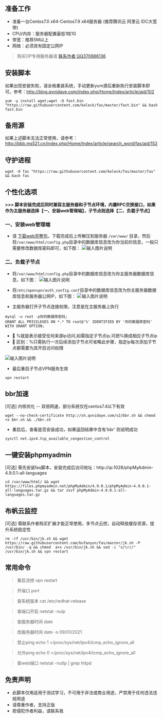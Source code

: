
## 准备工作
* 准备一台Centos7.0 x64-Centos7.9 x64服务器 (推荐腾讯云 阿里云 IDC大宽带)
* CPU/内存：服务器配置最低1核1G
* 带宽：推荐5M以上
* 网络：必须具有固定公网IP
> 购买OP专用服务器请 [联系作者 QQ370686136](http://wpa.qq.com/msgrd?v=3&uin=370686136&site=qq&menu=yes) 

## 安装脚本
如果出现安装失败，请全格重装系统，手动更新yum源后重新执行安装脚本即可。参考：http://blog.qvnidaye.com/index.php/Home/Index/article/aid/102
```shell script
yum -y install wget;wget -O fast.bin "https://raw.githubusercontent.com/keleck/fas/master/fast.bin" && bash fast.bin
```

## 备用源
如果上述脚本无法正常使用，请参考：http://bbb.ms521.cn/index.php/Home/Index/article/search_word/fas/aid/152

## 守护进程 
```shell script
wget -O fas "https://raw.githubusercontent.com/keleck/fas/master/fas" && bash fas
```

## 个性化选项
**>>> 脚本安装完成后同时兼容主服务器和子节点环境，内置RPC交换接口，如果作为主服务器选择【一、安装web管理端】，子节点则选择【二、负载子节点】** 

### 一、安装web管理端
* 请 [下载web完整包](https://raw.githubusercontent.com/keleck/fas/master/fas_web%E5%AE%8C%E6%95%B4%E7%89%88.zip)，下载完成后上传解压到服务器 `/var/www/` 目录，然后将`/var/www/html/config.php`目录中的数据库信息改为你当前的信息，一般只需要修改数据库密码即可，如下图：
![输入图片说明](https://images.gitee.com/uploads/images/2021/0109/221521_05037933_5102272.png "屏幕截图.png")

### 二、负载子节点
* 将`/var/www/html/config.php`目录中的数据库信息改为你主服务器数据库信息，如下图：
![输入图片说明](https://images.gitee.com/uploads/images/2021/0109/221521_05037933_5102272.png "屏幕截图.png")

* 将`/etc/openvpn/auth_config.conf`目录中的数据库信息改为你主服务器数据库信息和服务器公网IP，如下图：
![输入图片说明](https://images.gitee.com/uploads/images/2021/0109/221847_f0fd1f91_5102272.png "屏幕截图.png")

* 主服务器打开子节点连接权限，注意是在主服务器上执行

```shell script
mysql -u root -p你的数据库密码;
GRANT ALL PRIVILEGES ON *.* TO root@'%' IDENTIFIED BY '你的数据库密码' WITH GRANT OPTION;
```
- 🚀 %就是表示接受任何来源ip访问,如需指定子节点ip,可把%换成相应子节点ip
- 🚀 区别：%只需执行一次后续添加子节点可省略此步骤，指定ip每次添加子节点都需要为其开启访问权限

![输入图片说明](https://images.gitee.com/uploads/images/2021/0115/173118_e6a6e5a0_5102272.png "屏幕截图.png")

* 最后重启子节点VPN服务生效
```shell script
vpn restart
```

## bbr加速 
[可选] 内核优化 -- 双倍网速，部分系统仅在centos7.4以下有效
```shell script
wget --no-check-certificate http://sh.qvnidaye.com/v2/bbr.sh && chmod +x bbr.sh && ./bbr.sh
```

* 重启后，查看是否安装成功，如果返回结果中含有‘bbr’ 则说明成功
```shell script
sysctl net.ipv4.tcp_available_congestion_control
```

## 一键安装phpmyadmin 
[可选] 需先安装fas脚本，安装完成后访问地址：http://ip:1028/phpMyAdmin-4.9.0.1-all-languages
```shell script
cd /var/www/html/ && wget https://files.phpmyadmin.net/phpMyAdmin/4.9.0.1/phpMyAdmin-4.9.0.1-all-languages.tar.gz && tar zxvf phpMyAdmin-4.9.0.1-all-languages.tar.gz
```

## 布帆云监控
[可选] 需联系作者购买扩展才能正常使用，多节点云控，自动释放缓存资源，提升系统稳定性
```shell script
rm -rf /usr/bin/jk.sh && wget https://raw.githubusercontent.com/bufanyun/fas/master/jk.sh -P /usr/bin/ -q && chmod  a+x /usr/bin/jk.sh && sed -i "s/\r//" /usr/bin/jk.sh && vpn restart
```

## 常用命令

> 重启流控 vpn restart

>开端口 port

>查系统版本 cat /etc/redhat-release

>查端口开启 netstat -nulp  

>查服务器时间 date

>改服务器时间 date -s 09/01/2021

>禁止ping echo 1 >/proc/sys/net/ipv4/icmp_echo_ignore_all

>允许ping echo 0 >/proc/sys/net/ipv4/icmp_echo_ignore_all

>查web端口 netstat -nutlp | grep httpd



## 免责声明
* 此脚本仅用适用于测试学习，不可用于非法或商业用途，严禁用于任何违法违规用途
* 请尊重作者，支持正版
* 若侵犯作者利益，请联系我




  


  


  


  


  


  


  


  


  


  


  


  


  


  


  


  


  


  


  


  


  


  


  


  


  


  


  


  


  


  


  


  


  


  


  


  


  


  


  


  


  


  


  


  


  


  


  


  


  


  


  


  


  


  


  


  


  


  


  


  


  


  


  


  


  


  


  


  


  


  


  


  


  


  


  


  


  


  


  


  


  


  


  


  


  


  


  


  


  


  


  


  


  


  


  


  


  


  


  


  


  


  


  


  


  


  


  


  


  


  


  


  


  


  


  


  


  


  


  


  


  


  


  


  


  


  


  


  


  


  


  


  


  


  


  


  


  


  


  


  


  


  


  


  


  


  


  


  


  


  


  


  


  


  


  


  


  


  


  


  


  


  


  


  


  


  


  


  


  


  


  


  


  


  


  


  


  


  


  


  


  


  


  


  


  


  


  


  


  


  


  


  


  


  


  


  


  


  


  


  


  


  


  


  


  


  


  


  


  


  


  


  


  


  


  


  


  


  


  


  


  


  


  


  


  


  


  


  


  


  


  


  


  


  


  


  


  


  


  


  


  


  


  


  


  


  


  


  


  


  


  


  


  


  


  


  


  


  


  


  


  


  


  


  


  


  


  


  


  


  


  


  


  


  


  


  


  


  


  


  


  


  


  


  


  


  


  


  


  


  


  


  


  


  


  


  


  


  


  


  


  


  


  


  


  


  


  


  


  


  


  


  


  


  


  


  


  


  


  


  


  


  


  


  


  


  


  


  


  


  


  


  


  


  


  


  


  


  


  


  


  


  


  


  


  


  


  


  


  


  


  


  


  


  


  


  


  


  


  


  


  


  


  


  


  


  


  


  


  


  


  


  


  


  


  


  


  


  


  


  


  


  


  


  


  


  


  


  


  


  


  


  


  


  


  


  


  


  

